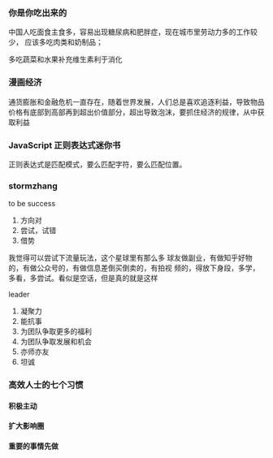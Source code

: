 <!--
 * @Author: zhangyu
 * @Email: zhangdulin@outlook.com
 * @Date: 2021-07-02 15:56:46
 * @LastEditors: zhangyu
 * @LastEditTime: 2021-12-09 14:03:38
 * @Description:
-->

### 你是你吃出来的

中国人吃面食主食多，容易出现糖尿病和肥胖症，现在城市里劳动力多的工作较少， 应该多吃肉类和奶制品；

多吃蔬菜和水果补充维生素利于消化

### 漫画经济

通货膨胀和金融危机一直存在，随着世界发展，人们总是喜欢追逐利益，导致物品价格有底部到高部再到超出价值部分，超出导致泡沫，要抓住经济的规律，从中获取利益

### JavaScript 正则表达式迷你书

正则表达式是匹配模式，要么匹配字符，要么匹配位置。

### stormzhang

to be success

1. 方向对
2. 尝试，试错
3. 借势

我觉得可以尝试下流量玩法，这个星球里有那么多 球友做副业，有做知乎好物的，有做公众号的，有做信息差倒买倒卖的，有拍视 频的，得放下身段，多学，多看，多尝试。看似是空话，但是真的就是这样

leader

1. 凝聚力
2. 能抗事
3. 为团队争取更多的福利
4. 为团队争取发展和机会
5. 亦师亦友
6. 坦诚

### 高效人士的七个习惯

#### 积极主动

#### 扩大影响圈

#### 重要的事情先做


<Gitalk />
